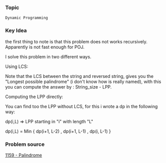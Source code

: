 ### Topic

    Dynamic Programming

### Key Idea

the first thing to note is that this problem does not works recursively. Apparently is not fast enough for POJ.

I solve this problem in two different ways.

Using LCS:

Note that the LCS between the string and reversed string, gives you the "Longest possible palindrome" (i don't know how is really named), with this you can compute the answer by : String_size - LPP.

Computing the LPP directly:

You can find too the LPP without LCS, for this i wrote a dp in the following way:


dp(i,L) => LPP starting  in "i" with length "L"

dp(i,L) = Min { dp(i+1, L-2)  ,  dp(i+1, L-1) , dp(i, L-1) }

### Problem source

  [1159 - Palindrome](http://poj.org/problem?id=1159)
